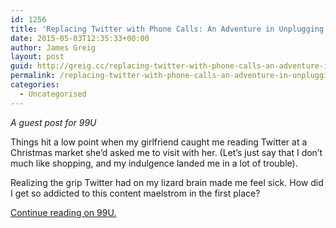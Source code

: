 ```yaml
---
id: 1256
title: 'Replacing Twitter with Phone Calls: An Adventure in Unplugging'
date: 2015-05-03T12:35:33+00:00
author: James Greig
layout: post
guid: http://greig.cc/replacing-twitter-with-phone-calls-an-adventure-in-unplugging/
permalink: /replacing-twitter-with-phone-calls-an-adventure-in-unplugging/
categories:
  - Uncategorised
---
```

<p><em>A guest post for 99U</em></p>

<p>Things hit a low point when my girlfriend caught me reading Twitter at a Christmas market she’d asked me to visit with her. (Let’s just say that I don’t much like shopping, and my indulgence landed me in a lot of trouble).</p>

<p>Realizing the grip Twitter had on my lizard brain made me feel sick. How did I get so addicted to this content maelstrom in the first place?</p>

<p><a href="http://99u.com/articles/40845/replacing-twitter-with-phone-calls-an-adventure-in-unplugging">Continue reading on 99U.</a></p><p><a